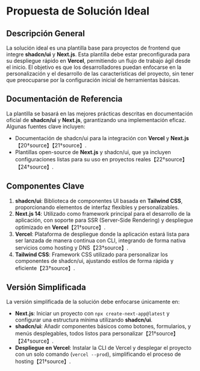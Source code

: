 # Propuesta de Solución Ideal

## Descripción General

La solución ideal es una plantilla base para proyectos de frontend que integre **shadcn/ui** y **Next.js**. Esta plantilla debe estar preconfigurada para su despliegue rápido en **Vercel**, permitiendo un flujo de trabajo ágil desde el inicio. El objetivo es que los desarrolladores puedan enfocarse en la personalización y el desarrollo de las características del proyecto, sin tener que preocuparse por la configuración inicial de herramientas básicas.

## Documentación de Referencia

La plantilla se basará en las mejores prácticas descritas en documentación oficial de **shadcn/ui** y **Next.js**, garantizando una implementación eficaz. Algunas fuentes clave incluyen:
- Documentación de shadcn/ui para la integración con **Vercel** y **Next.js**【20†source】【21†source】.
- Plantillas open-source de **Next.js** y shadcn/ui, que ya incluyen configuraciones listas para su uso en proyectos reales【22†source】【24†source】.

## Componentes Clave

1. **shadcn/ui**: Biblioteca de componentes UI basada en **Tailwind CSS**, proporcionando elementos de interfaz flexibles y personalizables.
2. **Next.js 14**: Utilizado como framework principal para el desarrollo de la aplicación, con soporte para SSR (Server-Side Rendering) y despliegue optimizado en **Vercel**【21†source】.
3. **Vercel**: Plataforma de despliegue donde la aplicación estará lista para ser lanzada de manera continua con CLI, integrando de forma nativa servicios como hosting y DNS【23†source】.
4. **Tailwind CSS**: Framework CSS utilizado para personalizar los componentes de shadcn/ui, ajustando estilos de forma rápida y eficiente【23†source】.

## Versión Simplificada

La versión simplificada de la solución debe enfocarse únicamente en:
- **Next.js**: Iniciar un proyecto con `npx create-next-app@latest` y configurar una estructura mínima utilizando **shadcn/ui**.
- **shadcn/ui**: Añadir componentes básicos como botones, formularios, y menús desplegables, todos listos para personalizar【21†source】【24†source】.
- **Despliegue en Vercel**: Instalar la CLI de Vercel y desplegar el proyecto con un solo comando (`vercel --prod`), simplificando el proceso de hosting【21†source】.
